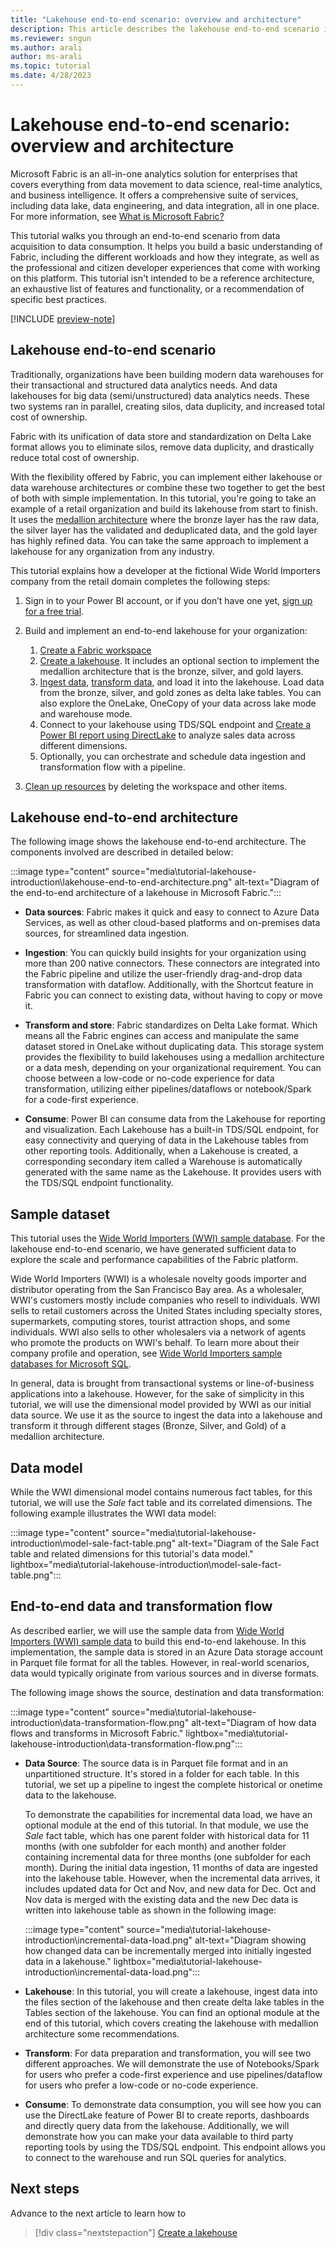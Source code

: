 ```yaml
---
title: "Lakehouse end-to-end scenario: overview and architecture"
description: This article describes the lakehouse end-to-end scenario including its architecture, the various components involved in its implementation, and the dataset used.
ms.reviewer: sngun
ms.author: arali
author: ms-arali
ms.topic: tutorial
ms.date: 4/28/2023
---
```


# Lakehouse end-to-end scenario: overview and architecture

Microsoft Fabric is an all-in-one analytics solution for enterprises that covers everything from data movement to data science, real-time analytics, and business intelligence. It offers a comprehensive suite of services, including data lake, data engineering, and data integration, all in one place. For more information, see [What is Microsoft Fabric?](../get-started/microsoft-fabric-overview.md)

This tutorial walks you through an end-to-end scenario from data acquisition to data consumption. It helps you build a basic understanding of Fabric, including the different workloads and how they integrate, as well as the professional and citizen developer experiences that come with working on this platform. This tutorial isn't intended to be a reference architecture, an exhaustive list of features and functionality, or a recommendation of specific best practices.

[!INCLUDE [preview-note](../includes/preview-note.md)]

## Lakehouse end-to-end scenario

Traditionally, organizations have been building modern data warehouses for their transactional and structured data analytics needs. And data lakehouses for big data (semi/unstructured) data analytics needs. These two systems ran in parallel, creating silos, data duplicity, and increased total cost of ownership.

Fabric with its unification of data store and standardization on Delta Lake format allows you to eliminate silos, remove data duplicity, and drastically reduce total cost of ownership.

With the flexibility offered by Fabric, you can implement either lakehouse or data warehouse architectures or combine these two together to get the best of both with simple implementation. In this tutorial, you're going to take an example of a retail organization and build its lakehouse from start to finish. It uses the [medallion architecture](/azure/databricks/lakehouse/medallion) where the bronze layer has the raw data, the silver layer has the validated and deduplicated data, and the gold layer has highly refined data. You can take the same approach to implement a lakehouse for any organization from any industry.

This tutorial explains how a developer at the fictional Wide World Importers company from the retail domain completes the following steps:

1. Sign in to your Power BI account, or if you don’t have one yet, [sign up for a free trial](../placeholder.md).

1. Build and implement an end-to-end lakehouse for your organization:

   1. [Create a Fabric workspace](tutorial-lakehouse-get-started.md)
   1. [Create a lakehouse](tutorial-build-lakehouse.md). It includes an optional section to implement the medallion architecture that is the bronze, silver, and gold layers.
   1. [Ingest data](tutorial-lakehouse-data-ingestion.md), [transform data](tutorial-lakehouse-data-preparation.md), and load it into the lakehouse. Load data from the bronze, silver, and gold zones as delta lake tables. You can also explore the OneLake, OneCopy of your data across lake mode and warehouse mode.
   1. Connect to your lakehouse using TDS/SQL endpoint and [Create a Power BI report using DirectLake](tutorial-lakehouse-build-report.md) to analyze sales data across different dimensions.
   1. Optionally, you can orchestrate and schedule data ingestion and transformation flow with a pipeline.

1. [Clean up resources](tutorial-lakehouse-clean-up.md) by deleting the workspace and other items.

## Lakehouse end-to-end architecture

The following image shows the lakehouse end-to-end architecture. The components involved are described in detailed below:

:::image type="content" source="media\tutorial-lakehouse-introduction\lakehouse-end-to-end-architecture.png" alt-text="Diagram of the end-to-end architecture of a lakehouse in Microsoft Fabric.":::

* **Data sources**: Fabric makes it quick and easy to connect to Azure Data Services, as well as other cloud-based platforms and on-premises data sources, for streamlined data ingestion.

* **Ingestion**: You can quickly build insights for your organization using more than 200 native connectors. These connectors are integrated into the Fabric pipeline and utilize the user-friendly drag-and-drop data transformation with dataflow. Additionally, with the Shortcut feature in Fabric you can connect to existing data, without having to copy or move it.

* **Transform and store**: Fabric standardizes on Delta Lake format. Which means all the Fabric engines can access and manipulate the same dataset stored in OneLake without duplicating data. This storage system provides the flexibility to build lakehouses using a medallion architecture or a data mesh, depending on your organizational requirement. You can choose between a low-code or no-code experience for data transformation, utilizing either pipelines/dataflows or notebook/Spark for a code-first experience.

* **Consume**: Power BI can consume data from the Lakehouse for reporting and visualization. Each Lakehouse has a built-in TDS/SQL endpoint, for easy connectivity and querying of data in the Lakehouse tables from other reporting tools. Additionally, when a Lakehouse is created, a corresponding secondary item called a Warehouse is automatically generated with the same name as the Lakehouse. It provides users with the TDS/SQL endpoint functionality.

## Sample dataset

This tutorial uses the [Wide World Importers (WWI) sample database](/sql/samples/wide-world-importers-what-is?view=sql-server-ver16&preserve-view=true). For the lakehouse end-to-end scenario, we have generated sufficient data to explore the scale and performance capabilities of the Fabric platform.

Wide World Importers (WWI) is a wholesale novelty goods importer and distributor operating from the San Francisco Bay area. As a wholesaler, WWI's customers mostly include companies who resell to individuals. WWI sells to retail customers across the United States including specialty stores, supermarkets, computing stores, tourist attraction shops, and some individuals. WWI also sells to other wholesalers via a network of agents who promote the products on WWI's behalf. To learn more about their company profile and operation, see [Wide World Importers sample databases for Microsoft SQL](/sql/samples/wide-world-importers-what-is?view=sql-server-ver16&preserve-view=true).

In general, data is brought from transactional systems or line-of-business applications into a lakehouse. However, for the sake of simplicity in this tutorial, we will use the dimensional model provided by WWI as our initial data source. We use it as the source to ingest the data into a lakehouse and transform it through different stages (Bronze, Silver, and Gold) of a medallion architecture.

## Data model

While the WWI dimensional model contains numerous fact tables, for this tutorial, we will use the *Sale* fact table and its correlated dimensions. The following example illustrates the WWI data model:

:::image type="content" source="media\tutorial-lakehouse-introduction\model-sale-fact-table.png" alt-text="Diagram of the Sale Fact table and related dimensions for this tutorial's data model." lightbox="media\tutorial-lakehouse-introduction\model-sale-fact-table.png":::

## End-to-end data and transformation flow

As described earlier, we will use the sample data from [Wide World Importers (WWI) sample data](/sql/samples/wide-world-importers-what-is?view=sql-server-ver16&preserve-view=true) to build this end-to-end lakehouse. In this implementation, the sample data is stored in an Azure Data storage account in Parquet file format for all the tables. However, in real-world scenarios, data would typically originate from various sources and in diverse formats.

The following image shows the source, destination and data transformation:

:::image type="content" source="media\tutorial-lakehouse-introduction\data-transformation-flow.png" alt-text="Diagram of how data flows and transforms in Microsoft Fabric." lightbox="media\tutorial-lakehouse-introduction\data-transformation-flow.png":::

* **Data Source**: The source data is in Parquet file format and in an unpartitioned structure. It's stored in a folder for each table. In this tutorial, we set up a pipeline to ingest the complete historical or onetime data to the lakehouse.

  To demonstrate the capabilities for incremental data load, we have an optional module at the end of this tutorial. In that module, we use the *Sale* fact table, which has one parent folder with historical data for 11 months (with one subfolder for each month) and another folder containing incremental data for three months (one subfolder for each month). During the initial data ingestion, 11 months of data are ingested into the lakehouse table. However, when the incremental data arrives, it includes updated data for Oct and Nov, and new data for Dec. Oct and Nov data is merged with the existing data and the new Dec data is written into lakehouse table as shown in the following image:

  :::image type="content" source="media\tutorial-lakehouse-introduction\incremental-data-load.png" alt-text="Diagram showing how changed data can be incrementally merged into initially ingested data in a lakehouse." lightbox="media\tutorial-lakehouse-introduction\incremental-data-load.png":::

* **Lakehouse**: In this tutorial, you will create a lakehouse, ingest data into the files section of the lakehouse and then create delta lake tables in the Tables section of the lakehouse. You can find an optional module at the end of this tutorial, which covers creating the lakehouse with medallion architecture some recommendations.

* **Transform**: For data preparation and transformation, you will see two different approaches. We will demonstrate the use of Notebooks/Spark for users who prefer a code-first experience and use pipelines/dataflow for users who prefer a low-code or no-code experience.

* **Consume**: To demonstrate data consumption, you will see how you can use the DirectLake feature of Power BI to create reports, dashboards and directly query data from the lakehouse. Additionally, we will demonstrate how you can make your data available to third party reporting tools by using the TDS/SQL endpoint. This endpoint allows you to connect to the warehouse and run SQL queries for analytics.

## Next steps

Advance to the next article to learn how to
> [!div class="nextstepaction"]
> [Create a lakehouse](tutorial-lakehouse-get-started.md)

